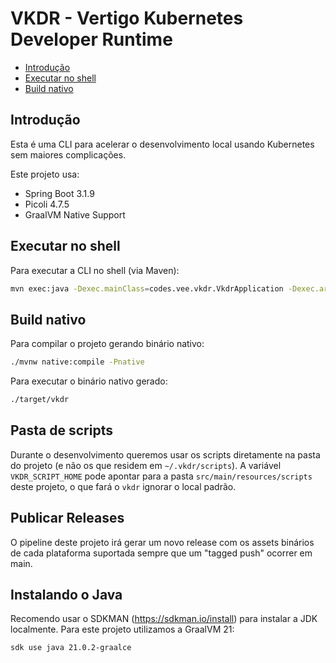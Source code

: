 # VKDR - Vertigo Kubernetes Developer Runtime <!-- omit in toc -->

- [Introdução](#introdução)
- [Executar no shell](#executar-no-shell)
- [Build nativo](#build-nativo)

## Introdução

Esta é uma CLI para acelerar o desenvolvimento local usando Kubernetes sem maiores complicações.

Este projeto usa:

- Spring Boot 3.1.9
- Picoli 4.7.5
- GraalVM Native Support

## Executar no shell

Para executar a CLI no shell (via Maven):

```sh
mvn exec:java -Dexec.mainClass=codes.vee.vkdr.VkdrApplication -Dexec.args="infra up"
```

## Build nativo

Para compilar o projeto gerando binário nativo:

```sh
./mvnw native:compile -Pnative
```

Para executar o binário nativo gerado:

```sh
./target/vkdr
```

## Pasta de scripts

Durante o desenvolvimento queremos usar os scripts diretamente na pasta do projeto
(e não os que residem em `~/.vkdr/scripts`). A variável `VKDR_SCRIPT_HOME` pode
apontar para a pasta `src/main/resources/scripts` deste projeto, o que fará o `vkdr`
ignorar o local padrão.

## Publicar Releases

O pipeline deste projeto irá gerar um novo release com os assets binários
de cada plataforma suportada sempre que um "tagged push" ocorrer em main.

## Instalando o Java

Recomendo usar o SDKMAN (https://sdkman.io/install) para instalar
a JDK localmente. Para este projeto utilizamos a GraalVM 21:

```
sdk use java 21.0.2-graalce
```
